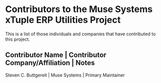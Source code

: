 Contributors to the Muse Systems xTuple ERP Utilities Project
=============================================================
This is a list of those individuals and companies that have contributed to this project.

Contributor Name     | Contributor Company/Affiliation | Notes
--------------------------------------------------------------------------------
Steven C. Buttgereit | Muse Systems                    | Primary Maintainer